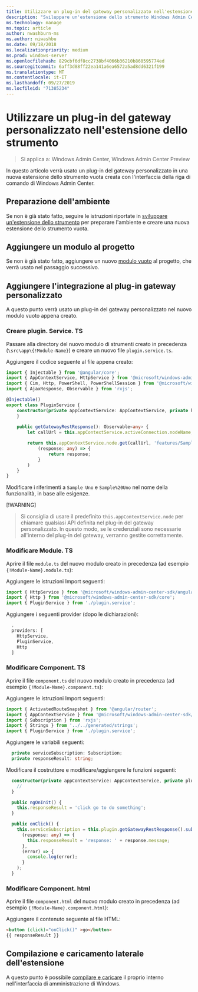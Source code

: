 ```yaml
---
title: Utilizzare un plug-in del gateway personalizzato nell'estensione dello strumento
description: "Sviluppare un'estensione dello strumento Windows Admin Center SDK (Project Honolulu): usare un plug-in del gateway personalizzato nell'estensione dello strumento"
ms.technology: manage
ms.topic: article
author: nwashburn-ms
ms.author: niwashbu
ms.date: 09/18/2018
ms.localizationpriority: medium
ms.prod: windows-server
ms.openlocfilehash: 829cbf6df8cc2738bf4066b36210b860595774ed
ms.sourcegitcommit: 6aff3d88ff22ea141a6ea6572a5ad8dd6321f199
ms.translationtype: MT
ms.contentlocale: it-IT
ms.lasthandoff: 09/27/2019
ms.locfileid: "71385234"
---
```

# <a name="use-a-custom-gateway-plugin-in-your-tool-extension"></a>Utilizzare un plug-in del gateway personalizzato nell'estensione dello strumento

>Si applica a: Windows Admin Center, Windows Admin Center Preview

In questo articolo verrà usato un plug-in del gateway personalizzato in una nuova estensione dello strumento vuota creata con l'interfaccia della riga di comando di Windows Admin Center.

## <a name="prepare-your-environment"></a>Preparazione dell'ambiente ##

Se non è già stato fatto, seguire le istruzioni riportate in [sviluppare un'estensione dello strumento](../develop-tool.md) per preparare l'ambiente e creare una nuova estensione dello strumento vuota.

## <a name="add-a-module-to-your-project"></a>Aggiungere un modulo al progetto ##

Se non è già stato fatto, aggiungere un nuovo [modulo vuoto](add-module.md) al progetto, che verrà usato nel passaggio successivo.  

## <a name="add-integration-to-custom-gateway-plugin"></a>Aggiungere l'integrazione al plug-in gateway personalizzato ##

A questo punto verrà usato un plug-in del gateway personalizzato nel nuovo modulo vuoto appena creato.

### <a name="create-pluginservicets"></a>Creare plugin. Service. TS

Passare alla directory del nuovo modulo di strumenti creato in precedenza (```\src\app\{!Module-Name}```) e creare un nuovo file ```plugin.service.ts```.

Aggiungere il codice seguente al file appena creato:
``` ts
import { Injectable } from '@angular/core';
import { AppContextService, HttpService } from '@microsoft/windows-admin-center-sdk/angular';
import { Cim, Http, PowerShell, PowerShellSession } from '@microsoft/windows-admin-center-sdk/core';
import { AjaxResponse, Observable } from 'rxjs';

@Injectable()
export class PluginService {
    constructor(private appContextService: AppContextService, private http: Http) {
    }
    
    public getGatewayRestResponse(): Observable<any> {
        let callUrl = this.appContextService.activeConnection.nodeName;

        return this.appContextService.node.get(callUrl, 'features/Sample%20Uno').map(
            (response: any) => {
                return response;
            }
        )
    }
}
```

Modificare i riferimenti a ```Sample Uno``` e ```Sample%20Uno``` nel nome della funzionalità, in base alle esigenze.

[!WARNING]
> Si consiglia di usare il predefinito ```this.appContextService.node``` per chiamare qualsiasi API definita nel plug-in del gateway personalizzato. In questo modo, se le credenziali sono necessarie all'interno del plug-in del gateway, verranno gestite correttamente.

### <a name="modify-modulets"></a>Modificare Module. TS

Aprire il file ```module.ts``` del nuovo modulo creato in precedenza (ad esempio ```{!Module-Name}.module.ts```):

Aggiungere le istruzioni Import seguenti:

``` ts
import { HttpService } from '@microsoft/windows-admin-center-sdk/angular';
import { Http } from '@microsoft/windows-admin-center-sdk/core';
import { PluginService } from './plugin.service';
```

Aggiungere i seguenti provider (dopo le dichiarazioni):

``` ts
  ,
  providers: [
    HttpService,
    PluginService,
    Http
  ]
```

### <a name="modify-componentts"></a>Modificare Component. TS

Aprire il file ```component.ts``` del nuovo modulo creato in precedenza (ad esempio ```{!Module-Name}.component.ts```):

Aggiungere le istruzioni Import seguenti:

``` ts
import { ActivatedRouteSnapshot } from '@angular/router';
import { AppContextService } from '@microsoft/windows-admin-center-sdk/angular';
import { Subscription } from 'rxjs';
import { Strings } from '../../generated/strings';
import { PluginService } from './plugin.service';
```

Aggiungere le variabili seguenti:

``` ts
  private serviceSubscription: Subscription;
  private responseResult: string;
```

Modificare il costruttore e modificare/aggiungere le funzioni seguenti:

``` ts
  constructor(private appContextService: AppContextService, private plugin: PluginService) {
    //
  }

  public ngOnInit() {
    this.responseResult = 'click go to do something';
  }

  public onClick() {
    this.serviceSubscription = this.plugin.getGatewayRestResponse().subscribe(
      (response: any) => {
        this.responseResult = 'response: ' + response.message;
      },
      (error) => {
        console.log(error);
      }
    );
  }
```

### <a name="modify-componenthtml"></a>Modificare Component. html ###

Aprire il file ```component.html``` del nuovo modulo creato in precedenza (ad esempio ```{!Module-Name}.component.html```):

Aggiungere il contenuto seguente al file HTML:
``` html
<button (click)="onClick()" >go</button>
{{ responseResult }}
```

## <a name="build-and-side-load-your-extension"></a>Compilazione e caricamento laterale dell'estensione

A questo punto è possibile [compilare e caricare](../develop-tool.md#build-and-side-load-your-extension) il proprio interno nell'interfaccia di amministrazione di Windows.
